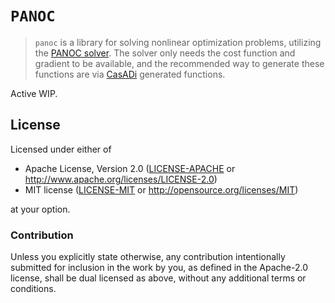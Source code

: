 # `PANOC`

> `panoc` is a library for solving nonlinear optimization problems, utilizing the [PANOC solver].
> The solver only needs the cost function and gradient to be available, and the recommended way
> to generate these functions are via [CasADi](https://web.casadi.org/) generated functions.

Active WIP.

[PANOC solver]: https://arxiv.org/pdf/1709.06487.pdf

## License

Licensed under either of

- Apache License, Version 2.0 ([LICENSE-APACHE](LICENSE-APACHE) or
  http://www.apache.org/licenses/LICENSE-2.0)
- MIT license ([LICENSE-MIT](LICENSE-MIT) or http://opensource.org/licenses/MIT)

at your option.

### Contribution

Unless you explicitly state otherwise, any contribution intentionally submitted for inclusion in the
work by you, as defined in the Apache-2.0 license, shall be dual licensed as above, without any
additional terms or conditions.
